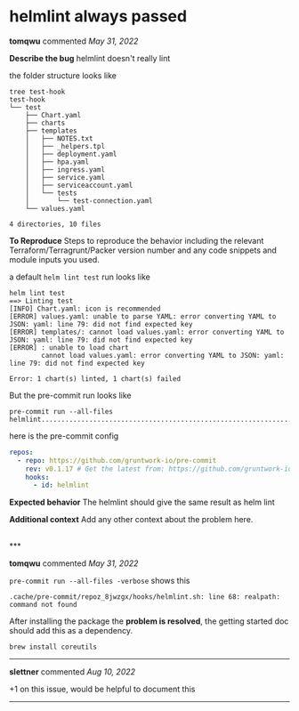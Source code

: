 # helmlint always passed

**tomqwu** commented *May 31, 2022*

<!--
Have any questions? Check out the contributing docs at https://gruntwork.notion.site/Gruntwork-Coding-Methodology-02fdcd6e4b004e818553684760bf691e,
or ask in this issue and a Gruntwork core maintainer will be happy to help :)
-->

**Describe the bug**
helmlint doesn't really lint

the folder structure looks like 

```
tree test-hook
test-hook
└── test
    ├── Chart.yaml
    ├── charts
    ├── templates
    │   ├── NOTES.txt
    │   ├── _helpers.tpl
    │   ├── deployment.yaml
    │   ├── hpa.yaml
    │   ├── ingress.yaml
    │   ├── service.yaml
    │   ├── serviceaccount.yaml
    │   └── tests
    │       └── test-connection.yaml
    └── values.yaml

4 directories, 10 files
```

**To Reproduce**
Steps to reproduce the behavior including the relevant Terraform/Terragrunt/Packer version number and any code snippets and module inputs you used.

a default `helm lint test` run looks like

```hcl
helm lint test 
==> Linting test
[INFO] Chart.yaml: icon is recommended
[ERROR] values.yaml: unable to parse YAML: error converting YAML to JSON: yaml: line 79: did not find expected key
[ERROR] templates/: cannot load values.yaml: error converting YAML to JSON: yaml: line 79: did not find expected key
[ERROR] : unable to load chart
        cannot load values.yaml: error converting YAML to JSON: yaml: line 79: did not find expected key

Error: 1 chart(s) linted, 1 chart(s) failed
```

But the pre-commit run looks like

```HCL
pre-commit run --all-files
helmlint.................................................................Passed
```

here is the pre-commit config

```yaml
repos:
  - repo: https://github.com/gruntwork-io/pre-commit
    rev: v0.1.17 # Get the latest from: https://github.com/gruntwork-io/pre-commit/releases
    hooks:
      - id: helmlint

```
**Expected behavior**
The helmlint should give the same result as helm lint

**Additional context**
Add any other context about the problem here.

<br />
***


**tomqwu** commented *May 31, 2022*

`pre-commit run --all-files -verbose` shows this

`.cache/pre-commit/repoz_8jwzgx/hooks/helmlint.sh: line 68: realpath: command not found`

After installing the package the **problem is resolved**, the getting started doc should add this as a dependency. 

`brew install coreutils`
***

**slettner** commented *Aug 10, 2022*

+1 on this issue, would be helpful to document this
***

